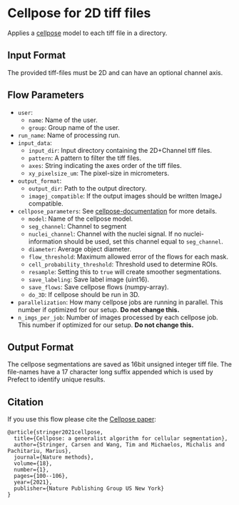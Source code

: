 # Cellpose for 2D tiff files
Applies a [cellpose](https://github.com/MouseLand/cellpose) model to each tiff file in a directory.

## Input Format
The provided tiff-files must be 2D and can have an optional channel axis.

## Flow Parameters
* `user`:
    * `name`: Name of the user.
    * `group`: Group name of the user.
* `run_name`: Name of processing run.
* `input_data`:
    * `input_dir`: Input directory containing the 2D+Channel tiff files.
    * `pattern`: A pattern to filter the tiff files.
    * `axes`: String indicating the axes order of the tiff files.
    * `xy_pixelsize_um`: The pixel-size in micrometers.
* `output_format`:
    * `output_dir`: Path to the output directory.
    * `imagej_compatible`: If the output images should be written ImageJ compatible.
* `cellpose_parameters`: See [cellpose-documentation](https://cellpose.readthedocs.io/en/latest/settings.html#settings) for more details.
    * `model`: Name of the cellpose model.
    * `seg_channel`: Channel to segment
    * `nuclei_channel`: Channel with the nuclei signal. If no nuclei-information should be used, set this channel equal to `seg_channel`.
    * `diameter`: Average object diameter.
    * `flow_threshold`: Maximum allowed error of the flows for each mask.
    * `cell_probability_threshold`: Threshold used to determine ROIs.
    * `resample`: Setting this to `true` will create smoother segmentations.
    * `save_labeling`: Save label image (uint16).
    * `save_flows`: Save cellpose flows (numpy-array).
    * `do_3D`: If cellpose should be run in 3D.
* `parallelization`: How many cellpose jobs are running in parallel. This number if optimized for our setup. __Do not change this.__
* `n_imgs_per_job`: Number of images processed by each cellpose job. This number if optimized for our setup. __Do not change this.__

## Output Format
The cellpose segmentations are saved as 16bit unsigned integer tiff file. The file-names have a 17 character long suffix appended which is used by Prefect to identify unique results.

## Citation
If you use this flow please cite the [Cellpose paper](https://www.nature.com/articles/s41592-020-01018-x.epdf?sharing_token=yrCA1mB-y9TR8-RC8w_CPdRgN0jAjWel9jnR3ZoTv0Ms-A3TbUG5N7s_6d3I7lMImMDE6cyl-17ubiknffX50r-dX1un0XSIQ2PGYWsCV1du16fIaipcHNxste8FMByEL75Ek_S2_UEVkSk7lCFllWEVogGWJwmQkBC9uKq9UEA%3D):
```text
@article{stringer2021cellpose,
  title={Cellpose: a generalist algorithm for cellular segmentation},
  author={Stringer, Carsen and Wang, Tim and Michaelos, Michalis and Pachitariu, Marius},
  journal={Nature methods},
  volume={18},
  number={1},
  pages={100--106},
  year={2021},
  publisher={Nature Publishing Group US New York}
}
```
